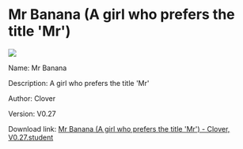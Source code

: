 # Mr Banana (A girl who prefers the title 'Mr')

<img src = "https://raw.githubusercontent.com/Arbiter1223/Koukou-Gurashi-Custom-Students/master/Students/Files/Mr%20Banana%20(A%20girl%20who%20prefers%20the%20title%20'Mr').png">

Name: Mr Banana

Description: A girl who prefers the title 'Mr'

Author: Clover

Version: V0.27

Download link: <a href="https://raw.githubusercontent.com/Arbiter1223/Koukou-Gurashi-Custom-Students/master/Students/Files/Mr%20Banana%20(A%20girl%20who%20prefers%20the%20title%20'Mr')%20-%20Clover%2C%20V0.27.student">Mr Banana (A girl who prefers the title 'Mr') - Clover, V0.27.student</a>
